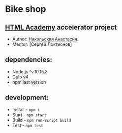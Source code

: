 # Bike shop 

## [HTML Academy](https://htmlacademy.ru/) accelerator project
* Author: [Никольская Анастасия](https://up.htmlacademy.ru/adaptive/20/user/1458863).
* Mentor: [Сергей Локтионов]

## dependencies:
* Node.js ^v.10.15.3
* Gulp v4
* npm last version

## development:
* Install - `npm i`
* Start - `npm start`
* Build - `npm run-script build`
* Test - `npm test`
